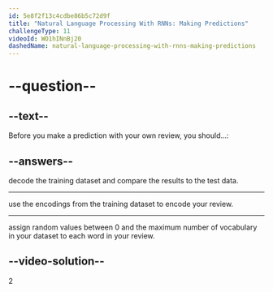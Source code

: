 ```yaml
---
id: 5e8f2f13c4cdbe86b5c72d9f
title: "Natural Language Processing With RNNs: Making Predictions"
challengeType: 11
videoId: WO1hINnBj20
dashedName: natural-language-processing-with-rnns-making-predictions
---
```


# --question--

## --text--

Before you make a prediction with your own review, you should...:

## --answers--

decode the training dataset and compare the results to the test data.

---

use the encodings from the training dataset to encode your review.

---

assign random values between 0 and the maximum number of vocabulary in your dataset to each word in your review.

## --video-solution--

2
